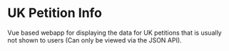 # UK Petition Info

Vue based webapp for displaying the data for UK petitions that is usually not shown to users (Can only be viewed via the JSON API).
